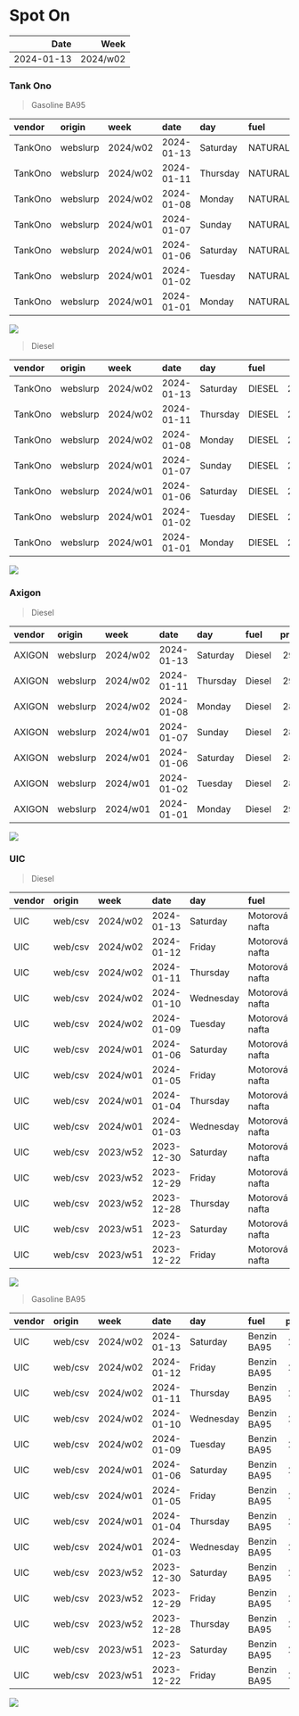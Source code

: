 Spot On
================

|       Date |     Week |
|-----------:|---------:|
| 2024-01-13 | 2024/w02 |

### Tank Ono

> Gasoline BA95

| vendor  | origin   | week     | date       | day      | fuel      | price | PriceVAT |
|:--------|:---------|:---------|:-----------|:---------|:----------|------:|---------:|
| TankOno | webslurp | 2024/w02 | 2024-01-13 | Saturday | NATURAL95 | 28.51 |     34.5 |
| TankOno | webslurp | 2024/w02 | 2024-01-11 | Thursday | NATURAL95 | 28.51 |     34.5 |
| TankOno | webslurp | 2024/w02 | 2024-01-08 | Monday   | NATURAL95 | 28.51 |     34.5 |
| TankOno | webslurp | 2024/w01 | 2024-01-07 | Sunday   | NATURAL95 | 28.51 |     34.5 |
| TankOno | webslurp | 2024/w01 | 2024-01-06 | Saturday | NATURAL95 | 28.51 |     34.5 |
| TankOno | webslurp | 2024/w01 | 2024-01-02 | Tuesday  | NATURAL95 | 28.02 |     33.9 |
| TankOno | webslurp | 2024/w01 | 2024-01-01 | Monday   | NATURAL95 | 28.02 |     33.9 |

<img src="SpotOn_files/figure-gfm/tono-ba95-1.png" style="display: block; margin: auto auto auto 0;" />

> Diesel

| vendor  | origin   | week     | date       | day      | fuel   | price | PriceVAT |
|:--------|:---------|:---------|:-----------|:---------|:-------|------:|---------:|
| TankOno | webslurp | 2024/w02 | 2024-01-13 | Saturday | DIESEL | 28.02 |     33.9 |
| TankOno | webslurp | 2024/w02 | 2024-01-11 | Thursday | DIESEL | 28.02 |     33.9 |
| TankOno | webslurp | 2024/w02 | 2024-01-08 | Monday   | DIESEL | 28.02 |     33.9 |
| TankOno | webslurp | 2024/w01 | 2024-01-07 | Sunday   | DIESEL | 28.02 |     33.9 |
| TankOno | webslurp | 2024/w01 | 2024-01-06 | Saturday | DIESEL | 28.02 |     33.9 |
| TankOno | webslurp | 2024/w01 | 2024-01-02 | Tuesday  | DIESEL | 28.51 |     34.5 |
| TankOno | webslurp | 2024/w01 | 2024-01-01 | Monday   | DIESEL | 28.51 |     34.5 |

<img src="SpotOn_files/figure-gfm/tono-diesel-1.png" style="display: block; margin: auto auto auto 0;" />

### Axigon

> Diesel

| vendor | origin   | week     | date       | day      | fuel   | price | PriceVAT |
|:-------|:---------|:---------|:-----------|:---------|:-------|------:|---------:|
| AXIGON | webslurp | 2024/w02 | 2024-01-13 | Saturday | Diesel |  29.2 |     35.3 |
| AXIGON | webslurp | 2024/w02 | 2024-01-11 | Thursday | Diesel |  29.2 |     35.3 |
| AXIGON | webslurp | 2024/w02 | 2024-01-08 | Monday   | Diesel |  28.9 |     35.0 |
| AXIGON | webslurp | 2024/w01 | 2024-01-07 | Sunday   | Diesel |  28.9 |     35.0 |
| AXIGON | webslurp | 2024/w01 | 2024-01-06 | Saturday | Diesel |  28.9 |     35.0 |
| AXIGON | webslurp | 2024/w01 | 2024-01-02 | Tuesday  | Diesel |  28.9 |     35.0 |
| AXIGON | webslurp | 2024/w01 | 2024-01-01 | Monday   | Diesel |  29.7 |     36.0 |

<img src="SpotOn_files/figure-gfm/axigon-diesel-1.png" style="display: block; margin: auto auto auto 0;" />

### UIC

> Diesel

| vendor | origin  | week     | date       | day       | fuel           | price | priceVAT |
|:-------|:--------|:---------|:-----------|:----------|:---------------|------:|---------:|
| UIC    | web/csv | 2024/w02 | 2024-01-13 | Saturday  | Motorová nafta |  28.1 |     34.0 |
| UIC    | web/csv | 2024/w02 | 2024-01-12 | Friday    | Motorová nafta |  28.0 |     33.9 |
| UIC    | web/csv | 2024/w02 | 2024-01-11 | Thursday  | Motorová nafta |  27.9 |     33.8 |
| UIC    | web/csv | 2024/w02 | 2024-01-10 | Wednesday | Motorová nafta |  27.8 |     33.6 |
| UIC    | web/csv | 2024/w02 | 2024-01-09 | Tuesday   | Motorová nafta |  27.8 |     33.6 |
| UIC    | web/csv | 2024/w01 | 2024-01-06 | Saturday  | Motorová nafta |  27.9 |     33.8 |
| UIC    | web/csv | 2024/w01 | 2024-01-05 | Friday    | Motorová nafta |  27.8 |     33.6 |
| UIC    | web/csv | 2024/w01 | 2024-01-04 | Thursday  | Motorová nafta |  27.9 |     33.8 |
| UIC    | web/csv | 2024/w01 | 2024-01-03 | Wednesday | Motorová nafta |  27.6 |     33.4 |
| UIC    | web/csv | 2023/w52 | 2023-12-30 | Saturday  | Motorová nafta |  27.6 |     33.4 |
| UIC    | web/csv | 2023/w52 | 2023-12-29 | Friday    | Motorová nafta |  28.0 |     33.9 |
| UIC    | web/csv | 2023/w52 | 2023-12-28 | Thursday  | Motorová nafta |  28.1 |     34.0 |
| UIC    | web/csv | 2023/w51 | 2023-12-23 | Saturday  | Motorová nafta |  28.4 |     34.4 |
| UIC    | web/csv | 2023/w51 | 2023-12-22 | Friday    | Motorová nafta |  28.6 |     34.6 |

<img src="SpotOn_files/figure-gfm/uic-diesel-1.png" style="display: block; margin: auto auto auto 0;" />

> Gasoline BA95

| vendor | origin  | week     | date       | day       | fuel        | price | priceVAT |
|:-------|:--------|:---------|:-----------|:----------|:------------|------:|---------:|
| UIC    | web/csv | 2024/w02 | 2024-01-13 | Saturday  | Benzin BA95 |  28.4 |     34.4 |
| UIC    | web/csv | 2024/w02 | 2024-01-12 | Friday    | Benzin BA95 |  28.2 |     34.1 |
| UIC    | web/csv | 2024/w02 | 2024-01-11 | Thursday  | Benzin BA95 |  28.2 |     34.1 |
| UIC    | web/csv | 2024/w02 | 2024-01-10 | Wednesday | Benzin BA95 |  28.2 |     34.1 |
| UIC    | web/csv | 2024/w02 | 2024-01-09 | Tuesday   | Benzin BA95 |  28.3 |     34.2 |
| UIC    | web/csv | 2024/w01 | 2024-01-06 | Saturday  | Benzin BA95 |  28.6 |     34.6 |
| UIC    | web/csv | 2024/w01 | 2024-01-05 | Friday    | Benzin BA95 |  28.5 |     34.5 |
| UIC    | web/csv | 2024/w01 | 2024-01-04 | Thursday  | Benzin BA95 |  28.5 |     34.5 |
| UIC    | web/csv | 2024/w01 | 2024-01-03 | Wednesday | Benzin BA95 |  28.4 |     34.4 |
| UIC    | web/csv | 2023/w52 | 2023-12-30 | Saturday  | Benzin BA95 |  28.4 |     34.4 |
| UIC    | web/csv | 2023/w52 | 2023-12-29 | Friday    | Benzin BA95 |  28.5 |     34.5 |
| UIC    | web/csv | 2023/w52 | 2023-12-28 | Thursday  | Benzin BA95 |  28.4 |     34.4 |
| UIC    | web/csv | 2023/w51 | 2023-12-23 | Saturday  | Benzin BA95 |  28.2 |     34.1 |
| UIC    | web/csv | 2023/w51 | 2023-12-22 | Friday    | Benzin BA95 |  28.0 |     33.9 |

<img src="SpotOn_files/figure-gfm/uic-ba95-1.png" style="display: block; margin: auto auto auto 0;" />
